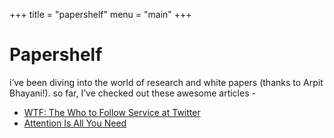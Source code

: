 +++
title = "papershelf"
menu = "main"
+++

# Papershelf

i’ve been diving into the world of research and white papers (thanks to Arpit Bhayani!). so far, I’ve checked out these awesome articles -

* [WTF: The Who to Follow Service at Twitter](http://www.web.stanford.edu/~rezab/papers/wtf_overview.pdf)
* [Attention Is All You Need](https://proceedings.neurips.cc/paper_files/paper/2017/file/3f5ee243547dee91fbd053c1c4a845aa-Paper.pdf)